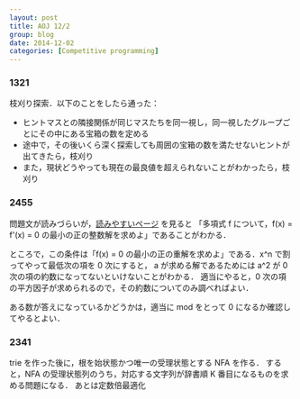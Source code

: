 ```yaml
---
layout: post
title: AOJ 12/2
group: blog
date: 2014-12-02
categories: [Competitive programming]
---
```


### 1321
枝刈り探索．以下のことをしたら通った：

- ヒントマスとの隣接関係が同じマスたちを同一視し，同一視したグループごとにその中にある宝箱の数を定める
- 途中で，その後いくら深く探索しても周囲の宝箱の数を満たせないヒントが出てきたら，枝刈り
- また，現状どうやっても現在の最良値を超えられないことがわかったら，枝刈り

### 2455
問題文が読みづらいが，[読みやすいページ](http://yuha-c83.contest.atcoder.jp/tasks/yuha_c83_02) を見ると
「多項式 f について，f(x) = f'(x) = 0 の最小の正の整数解を求めよ」であることがわかる．

ところで，この条件は「f(x) = 0 の最小の正の重解を求めよ」である．x^n で割ってやって最低次の項を 0 次にすると，
a が求める解であるためには a^2 が 0 次の項の約数になってないといけないことがわかる．
適当にやると，0 次の項の平方因子が求められるので，その約数についてのみ調べればよい．

ある数が答えになっているかどうかは，適当に mod をとって 0 になるか確認してやるとよい．

### 2341
trie を作った後に，根を始状態かつ唯一の受理状態とする NFA を作る．
すると，NFA の受理状態列のうち，対応する文字列が辞書順 K 番目になるものを求める問題になる．
あとは定数倍最適化
